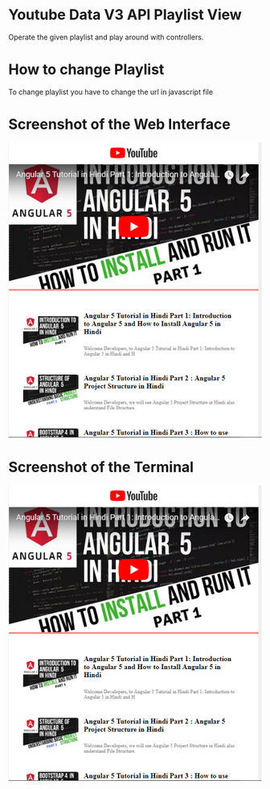 # Youtube Data V3 API Playlist View
Operate the given playlist and play around with controllers.
# How to change Playlist
To change playlist you have to change the url in javascript file
# Screenshot of the Web Interface
![Optional Text](./project1.PNG)
# Screenshot of the Terminal
![Optional Text](./project1.PNG)

